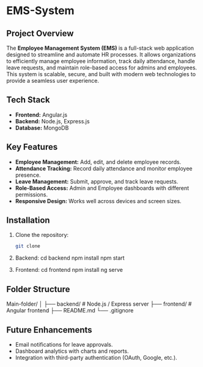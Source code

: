# EMS-System

## Project Overview

The **Employee Management System (EMS)** is a full-stack web application designed to streamline and automate HR processes. It allows organizations to efficiently manage employee information, track daily attendance, handle leave requests, and maintain role-based access for admins and employees. This system is scalable, secure, and built with modern web technologies to provide a seamless user experience.

## Tech Stack

- **Frontend:** Angular.js
- **Backend:** Node.js, Express.js  
- **Database:** MongoDB  

## Key Features

- **Employee Management:** Add, edit, and delete employee records.  
- **Attendance Tracking:** Record daily attendance and monitor employee presence.  
- **Leave Management:** Submit, approve, and track leave requests.  
- **Role-Based Access:** Admin and Employee dashboards with different permissions.  
- **Responsive Design:** Works well across devices and screen sizes.  

## Installation

1. Clone the repository:
   ```bash
   git clone 

2. Backend:
   cd backend
   npm install
   npm start

3. Frontend:
   cd frontend
   npm install
   ng serve


## Folder Structure

Main-folder/
│
├── backend/          # Node.js / Express server
├── frontend/         # Angular frontend
├── README.md
└── .gitignore

## Future Enhancements

- Email notifications for leave approvals.
- Dashboard analytics with charts and reports.
- Integration with third-party authentication (OAuth, Google, etc.).